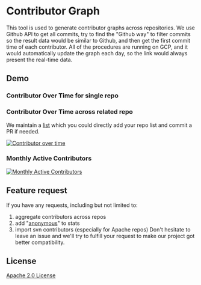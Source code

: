 # Contributor Graph

This tool is used to generate contributor graphs across repositories. We use Github API to get all commits, try to find the "Github way" to filter commits so the result data would be similar to Github, and then get the first commit time of each contributor. All of the procedures are running on GCP, and it would automatically update the graph each day, so the link would always present the real-time data.

## Demo

### Contributor Over Time for single repo



### Contributor Over Time across related repo

We maintain a [list](api-go/config/multi-repo.yaml) which you could directly add your repo list and commit a PR if needed.

[![Contributor over time](https://contributor-overtime-api.git-contributor.com/contributors-svg?chart=contributorOverTime&repo=apache/apisix&merge=true)](https://git-contributor.com?chart=contributorOverTime&repo=apache/apisix&merge=true)

### Monthly Active Contributors

[![Monthly Active Contributors](https://contributor-overtime-api.git-contributor.com/contributors-svg?chart=contributorMonthlyActivity&repo=apache/apisix&merge=true)](https://git-contributor.com?chart=contributorMonthlyActivity&repo=apache/apisix&merge=true)

## Feature request

If you have any requests, including but not limited to:

1. aggregate contributors across repos
2. add "[anonymous](https://docs.github.com/en/rest/reference/repos#list-repository-contributors)" to stats
3. import svn contributors (especially for Apache repos)
   Don't hesitate to leave an issue and we'll try to fulfill your request to make our project got better compatibility.

## License

[Apache 2.0 License](./LICENSE)
